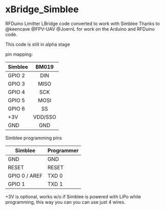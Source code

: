# xBridge_Simblee
RFDuino Limitter LBridge code converted to work with Simblee
Thanks to @keencave @FPV-UAV @JoernL for work on the Arduino and RFDuino code.

This code is still in alpha stage

pin mapping:

| Simblee      | BM019  |
| ------------ |:------:|
| GPIO 2       | DIN    |
| GPIO 3       | MISO   |
| GPIO 4       | SCK    |
| GPIO 5       | MOSI   |
| GPIO 6       | SS     |
| +3V          | VDD/SSO|
| GND          | GND    |

Simblee programming pins

| Simblee      | Programmer   |    
| ------------ | :-----------|
| GND          |GND          |
| RESET        |RESET |
| GPIO 0 / AREF|TXD 0 |
| GPIO 1       |TXD 1 |

+3V is optional, works w/o if Simblee is powered with LiPo while programming, this way you can you can use just 4 wires.
